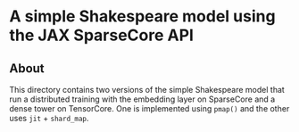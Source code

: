 # A simple Shakespeare model using the JAX SparseCore API

## About

This directory contains two versions of the simple Shakespeare model that run a
distributed training with the embedding layer on SparseCore and a dense tower on
TensorCore. One is implemented using `pmap()` and the other uses `jit` +
`shard_map`.

